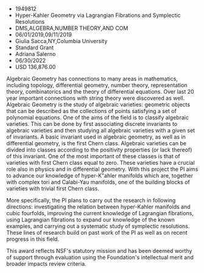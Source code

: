 
* 1949812
* Hyper-Kahler Geometry via Lagrangian Fibrations and Symplectic Resolutions
* DMS,ALGEBRA,NUMBER THEORY,AND COM
* 06/01/2019,09/11/2019
* Giulia Sacca,NY,Columbia University
* Standard Grant
* Adriana Salerno
* 06/30/2022
* USD 136,876.00

Algebraic Geometry has connections to many areas in mathematics, including
topology, differential geometry, number theory, representation theory,
combinatorics and the theory of differential equations. Over last 20 year
important connections with string theory were discovered as well. Algebraic
Geometry is the study of algebraic varieties: geometric objects that can be
described as the collections of points satisfying a set of polynomial equations.
One of the aims of the field is to classify algebraic varieties. This can be
done by first associating discrete invariants to algebraic varieties and then
studying all algebraic varieties with a given set of invariants. A basic
invariant used in algebraic geometry, as well as in differential geometry, is
the first Chern class. Algebraic varieties can be divided into classes according
to the positivity properties (or lack thereof) of this invariant. One of the
most important of these classes is that of varieties with first Chern class
equal to zero. These varieties have a crucial role also in physics and in
differential geometry. With this project the PI aims to advance our knowledge of
hyper-K\"ahler manifolds which are, together with complex tori and Calabi-Yau
manifolds, one of the building blocks of varieties with trivial first Chern
class.

More specifically, the PI plans to carry out the research in following
directions: investigating the relation between hyper-Kahler manifolds and cubic
fourfolds, improving the current knowledge of Lagrangian fibrations, using
Lagrangian fibrations to expand our knowledge of the known examples, and
carrying out a systematic study of symplectic resolutions. These lines of
research build on past work of the PI as well as on recent progress in this
field.

This award reflects NSF's statutory mission and has been deemed worthy of
support through evaluation using the Foundation's intellectual merit and broader
impacts review criteria.
